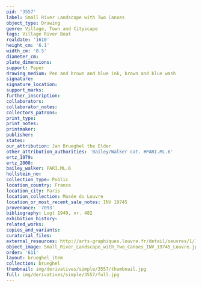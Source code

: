```yaml
---
pid: '3557'
label: Small River Landscape with Two Canoes
object_type: Drawing
genre: Village, Town and Cityscape
tags: Village River Boat
realdate: '1610'
height_cm: '6.1'
width_cm: '8.5'
diameter_cm: 
plate_dimensions: 
support: Paper
drawing_medium: Pen and brown and blue ink, brown and blue wash
signature: 
signature_location: 
support_marks: 
further_inscription: 
collaborators: 
collaborator_notes: 
collectors_patrons: 
print_type: 
print_notes: 
printmaker: 
publisher: 
states: 
our_attribution: Jan Brueghel the Elder
other_attribution_authorities: 'Bailey/Walker cat. #PARI.ML.6'
ertz_1979: 
ertz_2008: 
bailey_walker: PARI.ML.6
hollstein_no: 
collection_type: Public
location_country: France
location_city: Paris
location_collection: Musée du Louvre
location_or_most_recent_sale_notes: INV 19745
provenance: '7093'
bibliography: Lugt 1949, nr. 482
exhibition_history: 
related_works: 
copies_and_variants: 
curatorial_files: 
external_resources: http://arts-graphiques.louvre.fr/detail/oeuvres/1/109887-Petit-paysage-coupe-par-une-riviere-animee-de-deux-canots
object_image: Small_River_Landscape_with_Two_Canoes_INV_19745_Louvre.jpg
order: '611'
layout: brueghel_item
collection: brueghel
thumbnail: img/derivatives/simple/3557/thumbnail.jpg
full: img/derivatives/simple/3557/full.jpg
---
```

